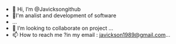 - 👋 Hi, I’m @Javicksongithub
- 👀I'm analist and  development of software 
- ...
- 💞️ I’m looking to collaborate on project ...
- 📫 How to reach me ?in my email : javickson1989@gmail.com...

<!---
Javicksongithub/Javicksongithub is a ✨ special ✨ repository because its `README.md` (this file) appears on your GitHub profile.
You can click the Preview link to take a look at your changes.
--->
